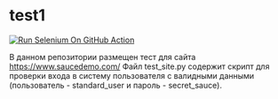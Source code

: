 # test1
[![Run Selenium On GitHub Action](https://github.com/SashaPasatuk/test1/actions/workflows/Selenium-Action_Template.yaml/badge.svg)](https://github.com/SashaPasatuk/test1/actions/workflows/Selenium-Action_Template.yaml)

В данном репозитории размещен тест для сайта https://www.saucedemo.com/
Файл test_site.py содержит скрипт для проверки входа в систему пользователя 
с валидными данными (пользователь - standard_user и пароль - secret_sauce).
